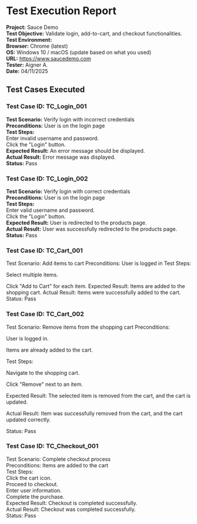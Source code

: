 # Test Execution Report

**Project:** Sauce Demo  
**Test Objective:** Validate login, add-to-cart, and checkout functionalities.  
**Test Environment:**  
**Browser:** Chrome (latest)  
**OS:** Windows 10 / macOS (update based on what you used)  
**URL:** https://www.saucedemo.com  
**Tester:** Aigner A.  
**Date:** 04/11/2025


## Test Cases Executed
### Test Case ID: TC_Login_001
**Test Scenario:** Verify login with incorrect credentials  
**Preconditions:** User is on the login page  
**Test Steps:**  
Enter invalid username and password.  
Click the "Login" button.  
**Expected Result:** An error message should be displayed.  
**Actual Result:** Error message was displayed.  
**Status:** Pass

### Test Case ID: TC_Login_002
**Test Scenario:** Verify login with correct credentials  
**Preconditions:** User is on the login page  
**Test Steps:**  
Enter valid username and password.  
Click the "Login" button.  
**Expected Result:** User is redirected to the products page.  
**Actual Result:** User was successfully redirected to the products page.  
**Status:** Pass

### Test Case ID: TC_Cart_001
Test Scenario: Add items to cart
Preconditions: User is logged in
Test Steps:

Select multiple items.

Click "Add to Cart" for each item.
Expected Result: Items are added to the shopping cart.
Actual Result: Items were successfully added to the cart.
Status: Pass

### Test Case ID: TC_Cart_002
Test Scenario: Remove items from the shopping cart
Preconditions:

User is logged in.

Items are already added to the cart.

Test Steps:

Navigate to the shopping cart.

Click "Remove" next to an item.

Expected Result:
The selected item is removed from the cart, and the cart is updated.

Actual Result:
Item was successfully removed from the cart, and the cart updated correctly.

Status: Pass


### Test Case ID: TC_Checkout_001
Test Scenario: Complete checkout process  
Preconditions: Items are added to the cart  
Test Steps:  
Click the cart icon.  
Proceed to checkout.  
Enter user information.  
Complete the purchase.  
Expected Result: Checkout is completed successfully.  
Actual Result: Checkout was completed successfully.  
Status: Pass
